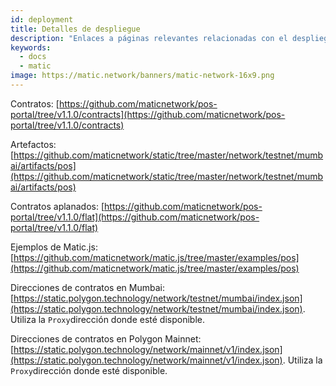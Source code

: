 ```yaml
---
id: deployment
title: Detalles de despliegue
description: "Enlaces a páginas relevantes relacionadas con el despliegue."
keywords:
  - docs
  - matic
image: https://matic.network/banners/matic-network-16x9.png
---
```


Contratos: [https://github.com/maticnetwork/pos-portal/tree/v1.1.0/contracts](https://github.com/maticnetwork/pos-portal/tree/v1.1.0/contracts)

Artefactos: [https://github.com/maticnetwork/static/tree/master/network/testnet/mumbai/artifacts/pos](https://github.com/maticnetwork/static/tree/master/network/testnet/mumbai/artifacts/pos)

Contratos aplanados: [https://github.com/maticnetwork/pos-portal/tree/v1.1.0/flat](https://github.com/maticnetwork/pos-portal/tree/v1.1.0/flat)

Ejemplos de Matic.js: [https://github.com/maticnetwork/matic.js/tree/master/examples/pos](https://github.com/maticnetwork/matic.js/tree/master/examples/pos)

Direcciones de contratos en Mumbai: [https://static.polygon.technology/network/testnet/mumbai/index.json](https://static.polygon.technology/network/testnet/mumbai/index.json). Utiliza la `Proxy`dirección donde esté disponible.

Direcciones de contratos en Polygon Mainnet: [https://static.polygon.technology/network/mainnet/v1/index.json](https://static.polygon.technology/network/mainnet/v1/index.json). Utiliza la `Proxy`dirección donde esté disponible.
